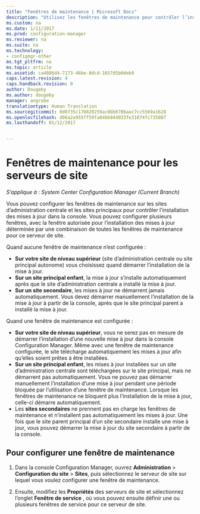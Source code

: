```yaml
---
title: "Fenêtres de maintenance | Microsoft Docs"
description: "Utilisez les fenêtres de maintenance pour contrôler l’installation des mises à jour par les sites System Center Configuration Manager."
ms.custom: na
ms.date: 1/11/2017
ms.prod: configuration-manager
ms.reviewer: na
ms.suite: na
ms.technology:
- configmgr-other
ms.tgt_pltfrm: na
ms.topic: article
ms.assetid: ca4886d4-7173-46be-8dcd-1657d5b0deb9
caps.latest.revision: 4
caps.handback.revision: 0
author: Dougeby
ms.author: dougeby
manager: angrobe
translationtype: Human Translation
ms.sourcegitcommit: 0d0735c170820259ac8bb6706aac7cc5569a1628
ms.openlocfilehash: d06a2a955ff59fa84bb844033fe31874fc735087
ms.lasthandoff: 01/12/2017


---
```

#  <a name="service-windows-for-site-servers"></a>Fenêtres de maintenance pour les serveurs de site

*S’applique à : System Center Configuration Manager (Current Branch)*

Vous pouvez configurer les fenêtres de maintenance sur les sites d’administration centrale et les sites principaux pour contrôler l’installation des mises à jour dans la console.  Vous pouvez configurer plusieurs fenêtres, avec la fenêtre autorisée pour l’installation des mises à jour déterminée par une combinaison de toutes les fenêtres de maintenance pour ce serveur de site.

Quand aucune fenêtre de maintenance n’est configurée :
- **Sur votre site de niveau supérieur** (site d’administration centrale ou site principal autonome) vous choisissez quand démarrer l’installation de la mise à jour.
- **Sur un site principal enfant**, la mise à jour s’installe automatiquement après que le site d’administration centrale a installé la mise à jour.
- **Sur un site secondaire**, les mises à jour ne démarrent jamais automatiquement. Vous devez démarrer manuellement l’installation de la mise à jour à partir de la console, après que le site principal parent a installé la mise à jour.

Quand une fenêtre de maintenance est configurée :
- **Sur votre site de niveau supérieur**, vous ne serez pas en mesure de démarrer l’installation d’une nouvelle mise à jour dans la console Configuration Manager. Même avec une fenêtre de maintenance configurée, le site télécharge automatiquement les mises à jour afin qu’elles soient prêtes à être installées.  
- **Sur un site principal enfant**, les mises à jour installées sur un site d’administration centrale sont téléchargées sur le site principal, mais ne démarrent pas automatiquement. Vous ne pouvez pas démarrer manuellement l’installation d’une mise à jour pendant une période bloquée par l’utilisation d’une fenêtre de maintenance. Lorsque les fenêtres de maintenance ne bloquent plus l’installation de la mise à jour, celle-ci démarre automatiquement.
- Les **sites secondaires** ne prennent pas en charge les fenêtres de maintenance et n’installent pas automatiquement les mises à jour. Une fois que le site parent principal d’un site secondaire installe une mise à jour, vous pouvez démarrer la mise à jour du site secondaire à partir de la console.

## <a name="to-configure-a-service-window"></a>Pour configurer une fenêtre de maintenance

1.  Dans la console Configuration Manager, ouvrez **Administration** > **Configuration du site** > **Sites**, puis sélectionnez le serveur de site sur lequel vous voulez configurer une fenêtre de maintenance.  

2.  Ensuite, modifiez les **Propriétés** des serveurs de site et sélectionnez l’onglet **Fenêtre de service** , où vous pouvez ensuite définir une ou plusieurs fenêtres de service pour ce serveur de site.  

